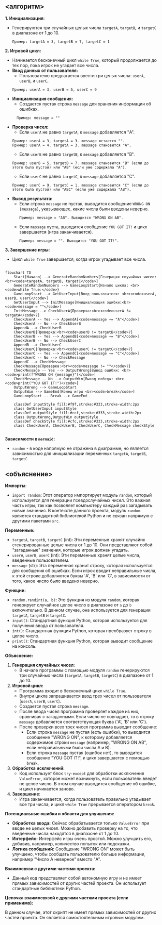 ## <алгоритм>

**1. Инициализация:**
   - Генерируются три случайных целых числа `targetA`, `targetB`, и `targetC` в диапазоне от 1 до 10. 
     ```
     Пример: targetA = 3, targetB = 7, targetC = 1
     ```

**2. Игровой цикл:**
   - Начинается бесконечный цикл `while True`, который продолжается до тех пор, пока игрок не угадает все числа.
   - **Ввод данных от пользователя:**
      - Пользователю предлагается ввести три целых числа: `userA`, `userB`, и `userC`.
       ```
       Пример: userA = 3, userB = 5, userC = 9
       ```
   - **Инициализация сообщения:**
     - Создается пустая строка `message` для хранения информации об ошибках.
     ```
       Пример: message = ""
     ```
   - **Проверка чисел:**
      - Если `userA` не равно `targetA`, к `message` добавляется "A".
       ```
       Пример: userA = 3, targetA = 3. message остается "".
       Пример: userA = 4, targetA = 3. message становится "A".
       ```
      - Если `userB` не равно `targetB`, к `message` добавляется "B".
       ```
       Пример: userB = 5, targetB = 7. message становится "B" (если до этого была пустой) или "AB" (если уже содержала "A").
       ```
      - Если `userC` не равно `targetC`, к `message` добавляется "C".
       ```
       Пример: userC = 9, targetC = 1. message становится "C" (если до этого была пустой) или "ABC" (если уже содержала "AB").
       ```
   - **Вывод результата:**
     - Если строка `message` не пустая, выводится сообщение `WRONG ON {message}`, указывающее, какие числа были введены неверно.
       ```
       Пример: message = "AB". Выводится "WRONG ON AB".
       ```
     - Если `message` пуста, выводится сообщение `YOU GOT IT!` и цикл завершается (игра заканчивается).
       ```
       Пример: message = "". Выводится "YOU GOT IT!".
       ```
**3. Завершение игры:**
   - Цикл `while True` завершается, когда игрок угадывает все числа.

## <mermaid>
```mermaid
flowchart TD
    Start[Начало] --> GenerateRandomNumbers[Генерация случайных чисел: <br><code>targetA, targetB, targetC</code>]
    GenerateRandomNumbers --> GameLoopStart{Начало цикла: <br><code>while True:</code>}
    GameLoopStart --> GetUserInput[Ввод пользователя: <br><code>userA, userB, userC</code>]
    GetUserInput --> InitMessage[Инициализация ошибки:<br><code>message = ""</code>]
    InitMessage --> CheckUserA{Проверка:<br><code>userA != targetA</code>?}
    CheckUserA -- Yes --> AppendA[<code>message += "A"</code>]
    CheckUserA -- No --> CheckUserB
    AppendA --> CheckUserB
    CheckUserB{Проверка:<br><code>userB != targetB</code>?}
    CheckUserB -- Yes --> AppendB[<code>message += "B"</code>]
    CheckUserB -- No --> CheckUserC
    AppendB --> CheckUserC
    CheckUserC{Проверка:<br><code>userC != targetC</code>?}
    CheckUserC -- Yes --> AppendC[<code>message += "C"</code>]
    CheckUserC -- No --> CheckMessage
    AppendC --> CheckMessage
    CheckMessage{Проверка:<br><code>message != ""</code>?}
    CheckMessage -- Yes --> OutputWrong[Вывод ошибки: <br><code>print(f"WRONG ON {message}")</code>]
    CheckMessage -- No --> OutputWin[Вывод победы: <br><code>print("YOU GOT IT!")</code>]
    OutputWrong --> GameLoopStart
    OutputWin --> GameEnd[Конец игры <br><code>break</code>]
    GameLoopStart -- Break --> GameEnd
   
    classDef inputStyle fill:#f9f,stroke:#333,stroke-width:2px
    class GetUserInput inputStyle
    classDef outputStyle fill:#ccf,stroke:#333,stroke-width:2px
    class OutputWrong,OutputWin outputStyle
    classDef checkStyle fill:#cfc,stroke:#333,stroke-width:2px
    class CheckUserA, CheckUserB, CheckUserC, CheckMessage checkStyle
    
```

**Зависимости в `mermaid`:**
- `random` - в коде напрямую не отражена в диаграмме, но является зависимостью для инициализации переменных `targetA`, `targetB`, `targetC`

## <объяснение>

**Импорты:**
-   `import random`: Этот оператор импортирует модуль `random`, который используется для генерации псевдослучайных чисел. Это важная часть игры, так как позволяет компьютеру каждый раз загадывать новые значения. В контексте данного проекта, модуль `random` является стандартной библиотекой Python и не связан напрямую с другими пакетами `src`.
   
**Переменные:**
-   `targetA`, `targetB`, `targetC` (int): Эти переменные хранят случайно сгенерированные целые числа от 1 до 10. Они представляют собой "загаданные" значения, которые игрок должен угадать.
-   `userA`, `userB`, `userC` (int): Эти переменные хранят целые числа, введенные пользователем.
-   `message` (str): Эта переменная хранит строку, которая используется для сообщения об ошибках. Если игрок вводит неправильные числа, к этой строке добавляются буквы 'A', 'B' или 'C', в зависимости от того, какое число было введено неверно.

**Функции:**
-   `random.randint(a, b)`: Это функция из модуля `random`, которая генерирует случайное целое число в диапазоне от `a` до `b` включительно. В данном случае, она используется для генерации `targetA`, `targetB` и `targetC`.
-   `input()`: Стандартная функция Python, которая используется для получения ввода от пользователя.
-   `int()`: Стандартная функция Python, которая преобразует строку в целое число.
-   `print()`: Стандартная функция Python, которая выводит сообщение на консоль.

**Объяснение:**
1.  **Генерация случайных чисел:**
    -   В начале программы с помощью модуля `random` генерируются три случайных числа (`targetA`, `targetB`, `targetC`) в диапазоне от 1 до 10.
2.  **Игровой цикл:**
    -   Программа входит в бесконечный цикл `while True`.
    -   Внутри цикла запрашивается ввод трех чисел от пользователя (`userA`, `userB`, `userC`).
    -   Создается пустая строка `message`.
    -   После ввода чисел программа проверяет каждое из них, сравнивая с загаданными. Если число не совпадает, то в строку `message` добавляется соответствующая буква ('A', 'B' или 'C').
    -   После проверки всех трех чисел программа выводит сообщение:
        -   Если строка `message` не пустая (есть ошибки), то выводится сообщение "WRONG ON", к которому добавляется содержимое строки `message` (например, "WRONG ON AB", если неправильными были числа A и B).
        -   Если строка `message` пустая (ошибок нет), то выводится сообщение "YOU GOT IT!", и цикл завершается с помощью `break`.
3.  **Обработка исключений**:
    -   Код использует блок `try-except` для обработки исключения `ValueError`, которое может возникнуть, если пользователь введет не целое число. В этом случае выводится сообщение об ошибке, и цикл начинается заново.
4.  **Завершение:**
    - Игра заканчивается, когда пользователь правильно угадывает все три числа, и цикл `while True` прерывается оператором `break`.

**Потенциальные ошибки и области для улучшения:**

*   **Обработка ввода:** Сейчас обрабатывается только `ValueError` при вводе не целых чисел. Можно добавить проверку на то, что введенные числа находятся в диапазоне от 1 до 10.
*   **Интерфейс:** Интерфейс игры очень простой. Можно улучшить его, добавив, например, количество попыток или подсказки.
*   **Логика сообщений:** Сообщение "WRONG ON" может быть улучшено, чтобы сообщать пользователю больше информации, например "Число A неверное" вместо "A".

**Взаимосвязи с другими частями проекта:**

-   Данный код представляет собой автономную игру и не имеет прямых зависимостей от других частей проекта. Он использует стандартные библиотеки Python.

**Цепочка взаимосвязей с другими частями проекта (если применимо):**

В данном случае, этот скрипт не имеет прямых зависимостей от других частей проекта. Он является самостоятельным игровым модулем.